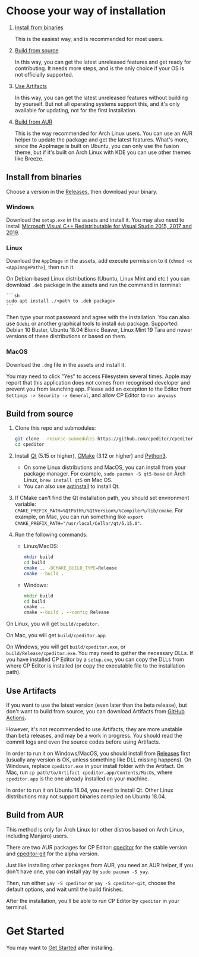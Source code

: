 # Choose your way of installation

1. [Install from binaries](#Install-from-binaries)

   This is the easiest way, and is recommended for most users.

2. [Build from source](#Build-from-source)

   In this way, you can get the latest unreleased features and get ready for contributing. It needs more steps, and is the only choice if your OS is not officially supported.

3. [Use Artifacts](#Use-Artifacts)

    In this way, you can get the latest unreleased features without building by yourself. But not all operating systems support this, and it's only available for updating, not for the first installation.

4. [Build from AUR](#Build-from-AUR)

   This is the way recommended for Arch Linux users. You can use an AUR helper to update the package and get the latest features. What's more, since the AppImage is built on Ubuntu, you can only use the fusion theme, but if it's built on Arch Linux with KDE you can use other themes like Breeze.

## Install from binaries

Choose a version in the [Releases](https://github.com/cpeditor/cpeditor/releases), then download your binary.

### Windows

Download the `setup.exe` in the assets and install it. You may also need to install [Microsoft Visual C++ Redistributable for Visual Studio 2015, 2017 and 2019](https://support.microsoft.com/en-us/help/2977003/the-latest-supported-visual-c-downloads).

### Linux

Download the `AppImage` in the assets, add execute permission to it (`chmod +x <AppImagePath>`), then run it.

On Debian-based Linux distributions (Ubuntu, Linux Mint and etc.) you can download `.deb` package in the assets and run the command in terminal:

    ```sh
    sudo apt install ./<path to .deb package>
    ```

Then type your root password and agree with the installation. You can also use `Gdebi` or another graphical tools to install `deb` package. Supported: Debian 10 Buster, Ubuntu 18.04 Bionic Beaver, Linux Mint 19 Tara and newer versions of these distributions or based on them.

### MacOS

Download the `.dmg` file in the assets and install it.

You may need to click "Yes" to access Filesystem several times. Apple may report that this application does not comes from recognised developer and prevent you from launching app. Please add an exception to the Editor from `Settings -> Security -> General`, and allow CP Editor to `run anyways`

## Build from source

1. Clone this repo and submodules:

	```sh
	git clone --recurse-submodules https://github.com/cpeditor/cpeditor.git
	cd cpeditor
	```

2. Install [Qt](https://www.qt.io/download) (5.15 or higher), [CMake](https://cmake.org/download/) (3.12 or higher) and [Python3](https://www.python.org/downloads/).
   - On some Linux distributions and MacOS, you can install from your package manager. For example, `sudo pacman -S qt5-base` on Arch Linux, `brew install qt5` on Mac OS.
   - You can also use [aqtinstall](https://github.com/miurahr/aqtinstall) to install Qt.

3. If CMake can't find the Qt installation path, you should set environment variable: `CMAKE_PREFIX_PATH=%QtPath%/%QtVersion%/%Compiler%/lib/cmake`. For example, on Mac, you can run something like `export CMAKE_PREFIX_PATH="/usr/local/Cellar/qt/5.15.0"`.

4. Run the following commands:

	- Linux/MacOS:

		```sh
		mkdir build
		cd build
		cmake .. -DCMAKE_BUILD_TYPE=Release
		cmake --build .
		```

	- Windows:

		```bat
		mkdir build
		cd build
		cmake ..
		cmake --build . --config Release
		```

On Linux, you will get `build/cpeditor`.

On Mac, you will get `build/cpeditor.app`.

On Windows, you will get `build/cpeditor.exe`, or `build/Release/cpeditor.exe`. You may need to gather the necessary DLLs. If you have installed CP Editor by a `setup.exe`, you can copy the DLLs from where CP Editor is installed (or copy the executable file to the installation path).

## Use Artifacts

If you want to use the latest version (even later than the beta release), but don't want to build from source, you can download Artifacts from [GitHub Actions](https://github.com/cpeditor/cpeditor/actions).

However, it's not recommended to use Artifacts, they are more unstable than beta releases, and may be a work in progress. You should read the commit logs and even the source codes before using Artifacts.

In order to run it on Windows/MacOS, you should install from [Releases](https://github.com/cpeditor/cpeditor/releases) first (usually any version is OK, unless something like DLL missing happens). On Windows, replace `cpeditor.exe` in your install folder with the Artifact. On Mac, run `cp path/to/Artifact cpeditor.app/Contents/MacOs`, where `cpeditor.app` is the one already installed on your machine.

In order to run it on Ubuntu 18.04, you need to install Qt. Other Linux distributions may not support binaries compiled on Ubuntu 18.04.

## Build from AUR

This method is only for Arch Linux (or other distros based on Arch Linux, including Manjaro) users.

There are two AUR packages for CP Editor: [cpeditor](https://aur.archlinux.org/packages/cpeditor/) for the stable version and [cpeditor-git](https://aur.archlinux.org/packages/cpeditor-git/) for the alpha version.

Just like installing other packages from AUR, you need an AUR helper, if you don't have one, you can install yay by `sudo pacman -S yay`.

Then, run either `yay -S cpeditor` or `yay -S cpeditor-git`, choose the default options, and wait until the build finishes.

After the installation, you'll be able to run CP Editor by `cpeditor` in your terminal.

# Get Started

You may want to [Get Started](MANUAL.md#Get-Started) after installing.
